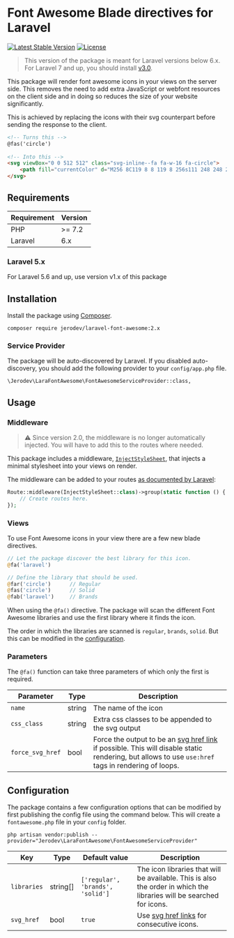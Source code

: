 # Font Awesome Blade directives for Laravel
[![Latest Stable Version](https://poser.pugx.org/jerodev/laravel-font-awesome/v/stable)](https://packagist.org/packages/jerodev/laravel-font-awesome)
[![License](https://poser.pugx.org/jerodev/laravel-font-awesome/license)](https://packagist.org/packages/jerodev/laravel-font-awesome)

> This version of the package is meant for Laravel versions below 6.x.<br />
> For Laravel 7 and up, you should install [v3.0](readme.md).

This package will render font awesome icons in your views on the server side. This removes the need to add extra JavaScript or webfont resources on the client side and in doing so reduces the size of your website significantly.

This is achieved by replacing the icons with their svg counterpart before sending the response to the client.

``` html
<!-- Turns this -->
@fas('circle')
  
<!-- Into this -->
<svg viewBox="0 0 512 512" class="svg-inline--fa fa-w-16 fa-circle">
    <path fill="currentColor" d="M256 8C119 8 8 119 8 256s111 248 248 248 248-111 248-248S393 8 256 8z"/>
</svg>
```

## Requirements

| Requirement | Version |
| --- | --- |
| PHP | >= 7.2 |
| Laravel | 6.x |

### Laravel 5.x

For Laravel 5.6 and up, use version v1.x of this package

## Installation

Install the package using [Composer](https://getcomposer.org/).

    composer require jerodev/laravel-font-awesome:2.x

### Service Provider

The package will be auto-discovered by Laravel. If you disabled auto-discovery, you should add the following provider to your `config/app.php` file.

    \Jerodev\LaraFontAwesome\FontAwesomeServiceProvider::class,

## Usage

### Middleware

> :warning: Since version 2.0, the middleware is no longer automatically injected. You will have to add this to the routes where needed.

This package includes a middleware, [`InjectStyleSheet`](src/Middleware/InjectStyleSheet.php), that injects a minimal stylesheet into your views on render.

The middleware can be added to your routes [as documented by Laravel](https://laravel.com/docs/master/middleware#assigning-middleware-to-routes):

```php
Route::middleware(InjectStyleSheet::class)->group(static function () {
    // Create routes here.
});
```

### Views

To use Font Awesome icons in your view there are a few new blade directives.

``` php
// Let the package discover the best library for this icon.
@fa('laravel')

// Define the library that should be used.
@far('circle')      // Regular
@fas('circle')      // Solid
@fab('laravel')     // Brands
```

When using the `@fa()` directive. The package will scan the different Font Awesome libraries and use the first library where it finds the icon.

The order in which the libraries are scanned is `regular`, `brands`, `solid`. But this can be modified in the [configuration](#configuration).

### Parameters

The `@fa()` function can take three parameters of which only the first is required.

| Parameter  | Type | Description |
| --- | --- | --- |
| `name` | string | The name of the icon |
| `css_class` | string | Extra css classes to be appended to the svg output |
| `force_svg_href` | bool | Force the output to be an [svg href link](https://developer.mozilla.org/en-US/docs/Web/SVG/Attribute/href#use) if possible. This will disable static rendering, but allows to use `use:href` tags in rendering of loops.

## Configuration

The package contains a few configuration options that can be modified by first publishing the config file using the command below. This will create a `fontawesome.php` file in your `config` folder.

    php artisan vendor:publish --provider="Jerodev\LaraFontAwesome\FontAwesomeServiceProvider"

| Key  | Type | Default value | Description |
| --- | --- | --- | --- |
| `libraries` | string[]  | `['regular', 'brands', 'solid']` | The icon libraries that will be available. This is also the order in which the libraries will be searched for icons. |
| `svg_href` | bool| `true` | Use [svg href links](https://developer.mozilla.org/en-US/docs/Web/SVG/Attribute/href#use) for consecutive icons. |
